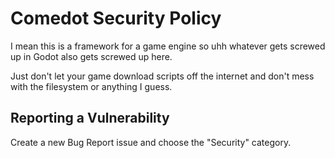 # Comedot Security Policy

I mean this is a framework for a game engine so uhh whatever gets screwed up in Godot also gets screwed up here.

Just don't let your game download scripts off the internet and don't mess with the filesystem or anything I guess.

## Reporting a Vulnerability

Create a new Bug Report issue and choose the "Security" category.